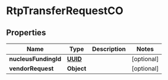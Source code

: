
# RtpTransferRequestCO

## Properties
Name | Type | Description | Notes
------------ | ------------- | ------------- | -------------
**nucleusFundingId** | [**UUID**](UUID.md) |  |  [optional]
**vendorRequest** | **Object** |  |  [optional]



